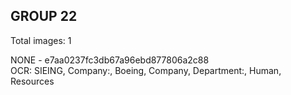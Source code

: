 ## GROUP 22
Total images: 1  

NONE - e7aa0237fc3db67a96ebd877806a2c88  
OCR: SIEING, Company:, Boeing, Company, Department:, Human, Resources  

